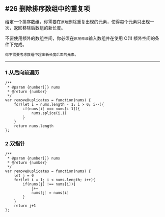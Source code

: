 ## #26 删除排序数组中的重复项

给定一个排序数组，你需要在`原地`删除重复出现的元素，使得每个元素只出现一次，返回移除后数组的新长度。

不要使用额外的数组空间，你必须在`原地修改`输入数组并在使用 O(1) 额外空间的条件下完成。

`你不需要考虑数组中超出新长度后面的元素。`

---
### 1.从后向前遍历
```
/**
 * @param {number[]} nums
 * @return {number}
 */
var removeDuplicates = function(nums) {
    for(let i = nums.length - 1; i > 0; i--){
        if(nums[i] === nums[i-1]){
            nums.splice(i,1)
        }
    }
    return nums.length
};
```

### 2.双指针

```
/**
 * @param {number[]} nums
 * @return {number}
 */
var removeDuplicates = function(nums) {
    let j = 0
    for(let i = 1; i < nums.length; i++){
        if(nums[j] !== nums[i]){
            j++
            nums[j] = nums[i]
        }
    }
    return j+1
};
```

